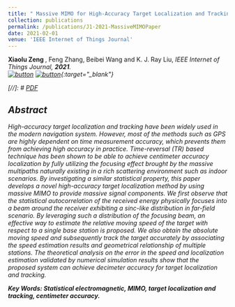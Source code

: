 ```yaml
---
title: " Massive MIMO for High-Accuracy Target Localization and Tracking"
collection: publications
permalink: /publications/J1-2021-MassiveMIMOPaper
date: 2021-02-01
venue: 'IEEE Internet of Things Journal'
---                                                                    
```

 <b> Xiaolu Zeng </b>, Feng Zhang, Beibei Wang and K. J. Ray Liu, <i>IEEE Internet of Things Journal<i>,  <b>2021</b>. <br>
[![button](http://Xiaolu1263.github.io/images/PDFDownloadV3.png)](http://Xiaolu1263.github.io/files/MassiveMIMO.pdf) [![button](http://Xiaolu1263.github.io/images/BibtextV3.png)](http://Xiaolu1263.github.io/files/J1TAESCite.txt){:target="_blank"} <br>
 
[//]: # [PDF](http://Xiaolu1263.github.io/files/MassiveMIMO.pdf) <br>
## Abstract <br>
High-accuracy target localization and tracking have been widely used in the modern navigation system. However, most of the methods such as GPS are highly dependent on
time measurement accuracy, which prevents them from achieving high accuracy in practice. Time-reversal (TR) based technique has been shown to be able to achieve centimeter accuracy localization by fully utilizing the focusing effect brought by the massive multipaths naturally existing in a rich scattering environment such as indoor scenarios. By investigating a similar statistical property, this paper develops a novel high-accuracy target localization method by using massive MIMO to provide massive signal components. We first observe that the statistical autocorrelation of the received energy physically focuses into a beam around the receiver exhibiting a sinc-like distribution in far-field scenario. By leveraging such a distribution of the focusing beam, an effective way to estimate the relative moving speed of the target with respect to a single base station is proposed. We also obtain the absolute moving speed and subsequently track the target accurately by associating the speed estimation results and geometrical relationship of multiple stations. The theoretical analysis on the error in the speed and localization estimation validated by numerical simulation results show that the proposed system can achieve decimeter accuracy for target localization and tracking.

**Key Words: Statistical electromagnetic, MIMO, target localization and tracking, centimeter accuracy.**
